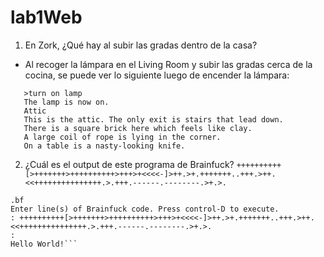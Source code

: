 # lab1Web
1. En Zork, ¿Qué hay al subir las gradas dentro de la casa?
 - Al recoger la lámpara en el Living Room y subir las gradas cerca de la cocina, se puede ver lo siguiente luego de encender la lámpara:
 ```
    >turn on lamp                                                                                                           
    The lamp is now on.                                                                                                     
    Attic                                                                                                                   
    This is the attic. The only exit is stairs that lead down.                                                              
    There is a square brick here which feels like clay.                                                                     
    A large coil of rope is lying in the corner.                                                                           
    On a table is a nasty-looking knife.   
```

2. ¿Cuál es el output de este programa de Brainfuck?
 ``` ++++++++++[>+++++++>++++++++++>+++>+<<<<-]>++.>+.+++++++..+++.>++.<<+++++++++++++++.>.+++.------.--------.>+.>. ```
 
  ```
  .bf
  Enter line(s) of Brainfuck code. Press control-D to execute.
  : ++++++++++[>+++++++>++++++++++>+++>+<<<<-]>++.>+.+++++++..+++.>++.<<+++++++++++++++.>.+++.------.--------.>+.>.
  :
  Hello World!```
